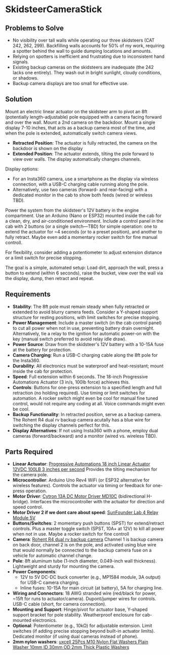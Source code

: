 # SkidsteerCameraStick

## Problems to Solve
- No visibility over tall walls while operating our three skidsteers (CAT 242, 262, 299). Backfilling walls accounts for 50% of my work, requiring a spotter behind the wall to guide dumping locations and amounts.
- Relying on spotters is inefficient and frustrating due to inconsistent hand signals.
- Existing backup cameras on the skidsteers are inadequate (the 242 lacks one entirely). They wash out in bright sunlight, cloudy conditions, or shadows.
- Backup camera displays are too small for effective use.

## Solution
Mount an electric linear actuator on the skidsteer arm to pivot an 8ft (potentially length-adjustable) pole equipped with a camera facing forward and over the wall. Mount a 2nd camera on the backdoor. Mount a single display 7-10 inches, that acts as a backup camera most of the time, and when the pole is extended, automatically switch camera views.

- **Retracted Position**: The actuator is fully retracted, the camera on the backdoor is shown on the display
- **Extended Position**: The actuator extends, tilting the pole forward to view over walls. The display automatically changes channels.

Display options:
- For an Insta360 camera, use a smartphone as the display via wireless connection, with a USB-C charging cable running along the pole.
- Alternatively, use two cameras (forward- and rear-facing) with a dedicated monitor in the cab to show both feeds (wired or wireless TBD).

Power the system from the skidsteer's 12V battery in the engine compartment. Use an Arduino (Nano or ESP32) mounted inside the cab for a clean, dry, and air-conditioned environment. Include a control panel in the cab with 2 buttons (or a single switch—TBD) for simple operation: one to extend the actuator for ~4 seconds (or to a preset position), and another to fully retract. Maybe even add a momentary rocker switch for fine manual controll.

For flexibility, consider adding a potentiometer to adjust extension distance or a limit switch for precise stopping.

The goal is a simple, automated setup: Load dirt, approach the wall, press a button to extend (within 6 seconds), raise the bucket, view over the wall via the display, dump, then retract and repeat.

## Requirements
- **Stability**: The 8ft pole must remain steady when fully retracted or extended to avoid blurry camera feeds. Consider a Y-shaped support structure for resting positions, with limit switches for precise stopping.
- **Power Management**: Include a master switch (in the cab control panel) to cut all power when not in use, preventing battery drain overnight. Alternatively, tie a relay to the ignition for automatic power-on with the key (manual switch preferred to avoid relay idle draw).
- **Power Source**: Draw from the skidsteer's 12V battery with a 10-15A fuse at the battery for protection.
- **Camera Charging**: Run a USB-C charging cable along the 8ft pole for the Insta360.
- **Durability**: All electronics must be waterproof and heat-resistant; mount inside the cab for protection.
- **Speed**: Full extension within 6 seconds. The 18-inch Progressive Automations Actuator (3 in/s, 100lb force) achieves this.
- **Controls**: Buttons for one-press extension to a specified length and full retraction (no holding required). Use timing or limit switches for automation. A rocker switch might even be cool for manual fine tuned control, would not require any coding at all. Voice commands might even be cool.
- **Backup Functionality**: In retracted position, serve as a backup camera. The Rohent R4 dual rv backup camera acutally has a blue wire for switching the display channels perfect for this.
- **Display Alternatives**: If not using Insta360 with a phone, employ dual cameras (forward/backward) and a monitor (wired vs. wireless TBD).

## Parts Required
- **Linear Actuator**: [Progressive Automations 18 inch Linear Actuator 12VDC 100LB 3 inches per second](https://www.progressiveautomations.com/products/linear-actuator-ip66?variant=18277292638275) Provides the tilting mechanism for the camera pole.
- **Microcontroller**: Arduino Uno Rev4 WiFi (or ESP32 alternative for wireless features). Controls the actuator via timing or feedback for one-press operation.
- **Motor Driver**: [Cytron 13A DC Motor Driver MD10C](https://www.amazon.com/dp/B07CW3JZDH?ref=ppx_yo2ov_dt_b_fed_asin_title) (bidirectional H-bridge). Interfaces the microcontroller with the actuator for direction and speed control.
- **Motor Driver 2 if we dont care about speed**: [SunFounder Lab 4 Relay Module 5V](https://www.amazon.com/dp/B00E0NSORY?ref=ppx_yo2ov_dt_b_fed_asin_title&th=1)
- **Buttons/Switches**: 2 momentary push buttons (SPST) for extend/retract controls. Plus a master toggle switch (SPST, 10A+ at 12V) to kill all power when not in use. Maybe a rocker switch for fine controll
- **Camera**: [Rohent R4 dual rv backup camera](https://www.amazon.com/dp/B0C1ZJ63G5?ref=ppx_yo2ov_dt_b_fed_asin_title&th=1) Channel 1 is backup camera on back door, channel 2 is on the pole, and activated using blue wire that would normally be connected to the backup camera fuse on a vehicle for automatic channel change.
- **Pole**: 8ft aluminum tube (1-inch diameter, 0.049-inch wall thickness). Lightweight and sturdy for mounting the camera.
- **Power Components**:
  - 12V to 5V DC-DC buck converter (e.g., MP1584 module, 3A output) for USB-C camera charging.
  - Inline fuses: 10-15A for main circuit (at battery), 5A for charging line.
- **Wiring and Connectors**: 18 AWG stranded wire (red/black for power, ~15ft for runs to actuator/camera). Dupont/jumper wires for controls. USB-C cable (short, for camera connection).
- **Mounting and Support**: Hinge/pivot for actuator base, Y-shaped support bracket for pole stability. Weatherproof enclosure for cab-mounted electronics.
- **Optional**: Potentiometer (e.g., 10kΩ) for adjustable extension. Limit switches (if adding precise stopping beyond built-in actuator limits). Dedicated monitor (if using dual cameras instead of phone).
- **2mm nylon washers**: [uxcell 25Pcs M10 Nylon Flat Washers Plain Washer 10mm ID 30mm OD 2mm Thick Plastic Washers](https://www.amazon.com/uxcell-Washers-Washer-Plastic-Plumbing/dp/B0F1866XB9/ref=sr_1_6?crid=D7TA55NTUPB2&dib=eyJ2IjoiMSJ9.E4peaiHlvUqwkIQZe9oUDEIo6XNfoY2zX8ClIUL0EfRXNAc_fh-UBrXHTdobxFx8UyVgR3lDDLA3dZtv_kb5ZjWZWzbdlaPN_908DT4MgaUmr2X3j3GhfYomMX7eaetQ2Jlxb_NNiatXfpnNMPe49pYDOyJicS4Qss-Guun5xJtrUfiuKw5YD0HfPddwYoUc-F6o1ROO7-dRV_v5FEyRifyp5NFtsLKaoY17kapM7ekJxR6y33gd-KpW9IoEf2olT4bvmETzXNJK1H66cqPVeKuwUmIhydYWVnw4XvZ21F4.JhILD7gJJwecVn5rQwg1O3_5s3Tx7dsRrHov-GOek5E&dib_tag=se&keywords=flat%2Bfender%2Bwasher%2Bnylon%2Bm10&qid=1757287075&s=hi&sprefix=flat%2Bfender%2Bwasher%2Bnylon%2Bm10%2Ctools%2C183&sr=1-6&th=1)
